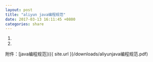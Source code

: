 ```yaml
---
layout: post
title: "aliyun java编程规范"
date: 2017-03-13 16:11:45 +0800
categories: share
---
```

1.

2.



附件：[java编程规范]({{ site.url }}/downloads/aliyunjava编程规范.pdf)




